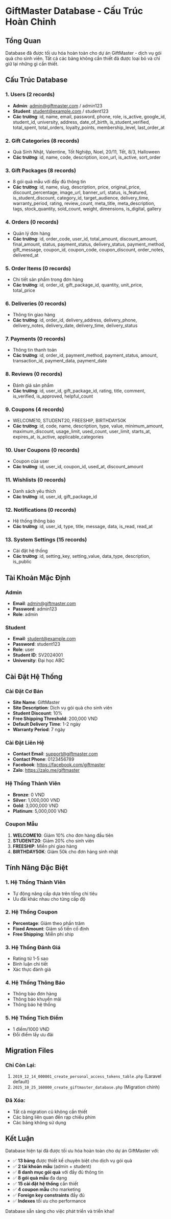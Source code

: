 # GiftMaster Database - Cấu Trúc Hoàn Chỉnh

## Tổng Quan
Database đã được tối ưu hóa hoàn toàn cho dự án GiftMaster - dịch vụ gói quà cho sinh viên. Tất cả các bảng không cần thiết đã được loại bỏ và chỉ giữ lại những gì cần thiết.

## Cấu Trúc Database

### 1. **Users** (2 records)
- **Admin**: admin@giftmaster.com / admin123
- **Student**: student@example.com / student123
- **Các trường**: id, name, email, password, phone, role, is_active, google_id, student_id, university, address, date_of_birth, is_student_verified, total_spent, total_orders, loyalty_points, membership_level, last_order_at

### 2. **Gift Categories** (8 records)
- Quà Sinh Nhật, Valentine, Tốt Nghiệp, Noel, 20/11, Tết, 8/3, Halloween
- **Các trường**: id, name, code, description, icon_url, is_active, sort_order

### 3. **Gift Packages** (8 records)
- 8 gói quà mẫu với đầy đủ thông tin
- **Các trường**: id, name, slug, description, price, original_price, discount_percentage, image_url, banner_url, status, is_featured, is_student_discount, category_id, target_audience, delivery_time, warranty_period, rating, review_count, meta_title, meta_description, tags, stock_quantity, sold_count, weight, dimensions, is_digital, gallery

### 4. **Orders** (0 records)
- Quản lý đơn hàng
- **Các trường**: id, order_code, user_id, total_amount, discount_amount, final_amount, status, payment_status, delivery_status, payment_method, gift_message, coupon_id, coupon_code, coupon_discount, order_notes, delivered_at

### 5. **Order Items** (0 records)
- Chi tiết sản phẩm trong đơn hàng
- **Các trường**: id, order_id, gift_package_id, quantity, unit_price, total_price

### 6. **Deliveries** (0 records)
- Thông tin giao hàng
- **Các trường**: id, order_id, delivery_address, delivery_phone, delivery_notes, delivery_date, delivery_time, delivery_status

### 7. **Payments** (0 records)
- Thông tin thanh toán
- **Các trường**: id, order_id, payment_method, payment_status, amount, transaction_id, payment_data, payment_date

### 8. **Reviews** (0 records)
- Đánh giá sản phẩm
- **Các trường**: id, user_id, gift_package_id, rating, title, comment, is_verified, is_approved, helpful_count

### 9. **Coupons** (4 records)
- WELCOME10, STUDENT20, FREESHIP, BIRTHDAY50K
- **Các trường**: id, code, name, description, type, value, minimum_amount, maximum_discount, usage_limit, used_count, user_limit, starts_at, expires_at, is_active, applicable_categories

### 10. **User Coupons** (0 records)
- Coupon của user
- **Các trường**: id, user_id, coupon_id, used_at, discount_amount

### 11. **Wishlists** (0 records)
- Danh sách yêu thích
- **Các trường**: id, user_id, gift_package_id

### 12. **Notifications** (0 records)
- Hệ thống thông báo
- **Các trường**: id, user_id, type, title, message, data, is_read, read_at

### 13. **System Settings** (15 records)
- Cài đặt hệ thống
- **Các trường**: id, setting_key, setting_value, data_type, description, is_public

## Tài Khoản Mặc Định

### Admin
- **Email**: admin@giftmaster.com
- **Password**: admin123
- **Role**: admin

### Student
- **Email**: student@example.com
- **Password**: student123
- **Role**: user
- **Student ID**: SV2024001
- **University**: Đại học ABC

## Cài Đặt Hệ Thống

### Cài Đặt Cơ Bản
- **Site Name**: GiftMaster
- **Site Description**: Dịch vụ gói quà cho sinh viên
- **Student Discount**: 10%
- **Free Shipping Threshold**: 200,000 VND
- **Default Delivery Time**: 1-2 ngày
- **Warranty Period**: 7 ngày

### Cài Đặt Liên Hệ
- **Contact Email**: support@giftmaster.com
- **Contact Phone**: 0123456789
- **Facebook**: https://facebook.com/giftmaster
- **Zalo**: https://zalo.me/giftmaster

### Hệ Thống Thành Viên
- **Bronze**: 0 VND
- **Silver**: 1,000,000 VND
- **Gold**: 3,000,000 VND
- **Platinum**: 5,000,000 VND

### Coupon Mẫu
1. **WELCOME10**: Giảm 10% cho đơn hàng đầu tiên
2. **STUDENT20**: Giảm 20% cho sinh viên
3. **FREESHIP**: Miễn phí giao hàng
4. **BIRTHDAY50K**: Giảm 50k cho đơn hàng sinh nhật

## Tính Năng Đặc Biệt

### 1. Hệ Thống Thành Viên
- Tự động nâng cấp dựa trên tổng chi tiêu
- Ưu đãi khác nhau cho từng cấp độ

### 2. Hệ Thống Coupon
- **Percentage**: Giảm theo phần trăm
- **Fixed Amount**: Giảm số tiền cố định
- **Free Shipping**: Miễn phí ship

### 3. Hệ Thống Đánh Giá
- Rating từ 1-5 sao
- Bình luận chi tiết
- Xác thực đánh giá

### 4. Hệ Thống Thông Báo
- Thông báo đơn hàng
- Thông báo khuyến mãi
- Thông báo hệ thống

### 5. Hệ Thống Tích Điểm
- 1 điểm/1000 VND
- Đổi điểm lấy ưu đãi

## Migration Files

### Chỉ Còn Lại:
1. `2019_12_14_000001_create_personal_access_tokens_table.php` (Laravel default)
2. `2025_10_25_160000_create_giftmaster_database.php` (Migration chính)

### Đã Xóa:
- Tất cả migration cũ không cần thiết
- Các bảng liên quan đến rạp chiếu phim
- Các bảng không sử dụng

## Kết Luận

Database hiện tại đã được tối ưu hóa hoàn toàn cho dự án GiftMaster với:
- ✅ **13 bảng** được thiết kế chuyên biệt cho dịch vụ gói quà
- ✅ **2 tài khoản mẫu** (admin + student)
- ✅ **8 danh mục gói quà** với đầy đủ thông tin
- ✅ **8 gói quà mẫu** đa dạng
- ✅ **15 cài đặt hệ thống** cần thiết
- ✅ **4 coupon mẫu** cho marketing
- ✅ **Foreign key constraints** đầy đủ
- ✅ **Indexes** tối ưu cho performance

Database sẵn sàng cho việc phát triển và triển khai!
